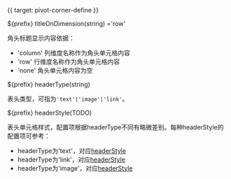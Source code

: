 
{{ target: pivot-corner-define }}

${prefix} titleOnDimension(string) ='row'

角头标题显示内容依据：
- 'column' 列维度名称作为角头单元格内容
- 'row' 行维度名称作为角头单元格内容
- 'none' 角头单元格内容为空

${prefix} headerType(string)

表头类型，可指为`'text'|'image'|'link'`。

${prefix} headerStyle(TODO)

表头单元格样式，配置项根据headerType不同有略微差别。每种headerStyle的配置项可参考：

- headerType为'text'，对应[headerStyle](../options/PivotTable-columns-text#headerStyle.bgColor)
- headerType为'link'，对应[headerStyle](../options/PivotTable-columns-link#headerStyle.bgColor)
- headerType为'image'，对应[headerStyle](../options/PivotTable-columns-image#headerStyle.bgColor)